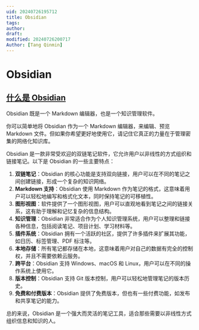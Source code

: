 ```yaml
---
uid: 20240726195712
title: Obsidian
tags: 
author: 
draft: 
modified: 20240726200717
Author: [Tang Qinmin]
---
```


# Obsidian

## [什么是 Obsidian](https://publish.obsidian.md/help-zh/Obsidian/Obsidian)

Obsidian 既是一个 Markdown 编辑器，也是一个知识管理软件。

你可以简单地将 Obsidian 作为一个 Markdown 编辑器，来编辑、预览 Markdown 文件。但如果你希望更好地使用它，请记住它真正的力量在于管理密集的网络化知识库。

Obsidian 是一款非常受欢迎的双链笔记软件，它允许用户以非线性的方式组织和链接笔记。以下是 Obsidian 的一些主要特点：

1. **双链笔记**：Obsidian 的核心功能是支持双向链接，用户可以在不同的笔记之间创建链接，形成一个复杂的知识网络。
2. **Markdown 支持**：Obsidian 使用 Markdown 作为笔记的格式，这意味着用户可以轻松地编写和格式化文本，同时保持笔记的可移植性。
3. **图形视图**：软件提供了一个图形视图，用户可以直观地看到笔记之间的链接关系，这有助于理解和记忆复杂的信息结构。
4. **知识管理**：Obsidian 非常适合作为个人知识管理系统，用户可以整理和链接各种信息，包括阅读笔记、项目计划、学习材料等。
5. **插件系统**：Obsidian 拥有一个活跃的社区，提供了许多插件来扩展其功能，如日历、标签管理、PDF 标注等。
6. **本地存储**：所有笔记都存储在本地，这意味着用户对自己的数据有完全的控制权，并且不需要依赖云服务。
7. **跨平台**：Obsidian 支持 Windows、macOS 和 Linux，用户可以在不同的操作系统上使用它。
8. **版本控制**：Obsidian 支持 Git 版本控制，用户可以轻松地管理笔记的版本历史。
9. **免费和付费版本**：Obsidian 提供了免费版本，但也有一些付费功能，如发布和共享笔记的能力。

总的来说，Obsidian 是一个强大而灵活的笔记工具，适合那些需要以非线性方式组织信息和知识的人。
